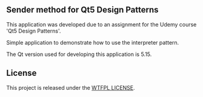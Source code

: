 ## Sender method for Qt5 Design Patterns
This application was developed due to an assignment for the Udemy course 'Qt5 Design Patterns'.

Simple application to demonstrate how to use the interpreter pattern.

The Qt version used for developing this application is 5.15.

## License
This project is released under the [WTFPL LICENSE](http://www.wtfpl.net/ "WTFPL LICENSE").